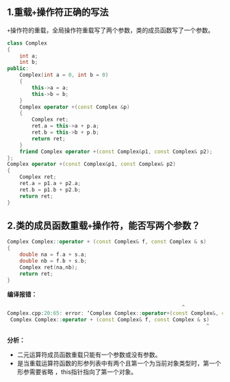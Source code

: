 ## 1.重载`+`操作符正确的写法

`+`操作符的重载，全局操作符重载写了两个参数，类的成员函数写了一个参数。

```c++
class Complex
{
	int a;
	int b;
public:
	Complex(int a = 0, int b = 0)
	{
		this->a = a;
		this->b = b;
	}
	Complex operator +(const Complex &p)
	{
		Complex ret;
		ret.a = this->a + p.a;
		ret.b = this->b + p.b; 
		return ret;
	}
	friend Complex operator +(const Complex&p1, const Complex& p2);
};
Complex operator +(const Complex&p1, const Complex& p2)
{
	Complex ret;
	ret.a = p1.a + p2.a;
	ret.b = p1.b + p2.b;
	return ret;
}

```

## 2.类的成员函数重载`+`操作符，能否写两个参数？

```c++
Complex Complex::operator + (const Complex& f, const Complex & s)
{
	double na = f.a + s.a;
	double nb = f.b + s.b;
	Complex ret(na,nb);
	return ret;
}
```

**编译报错：**

```c++
                                                         ^
Complex.cpp:20:65: error: ‘Complex Complex::operator+(const Complex&, const Complex&)’ must take either zero or one argument
 Complex Complex::operator + (const Complex& f, const Complex & s)
                                                                 ^

```

**分析：**

-   二元运算符成员函数重载只能有一个参数或没有参数。
-   是当重载运算符函数的形参列表中有两个且第一个为当前对象类型时，第一个形参需要省略 ，this指针指向了第一个对象。

